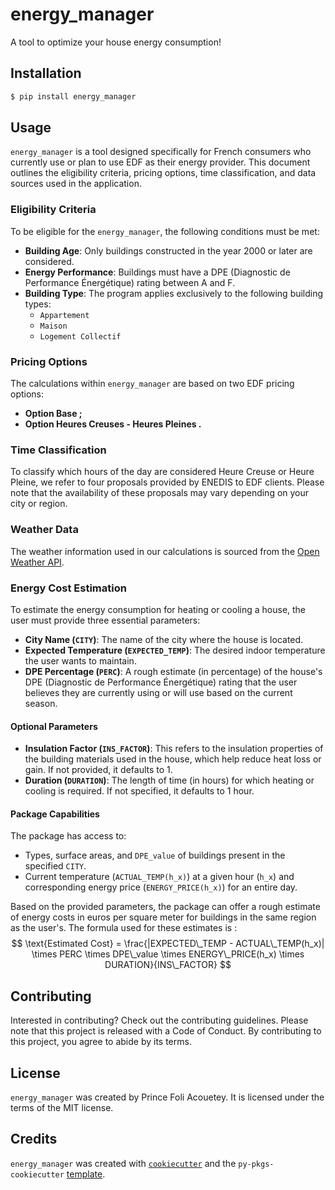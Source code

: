 # energy_manager

A tool to optimize your house energy consumption!

## Installation

```bash
$ pip install energy_manager
```

## Usage

`energy_manager` is a tool designed specifically for French consumers who currently use or plan to use EDF as their energy provider. 
This document outlines the eligibility criteria, pricing options, time classification, and data sources used in the application.

### Eligibility Criteria

To be eligible for the `energy_manager`, the following conditions must be met:

- **Building Age**: Only buildings constructed in the year 2000 or later are considered.
- **Energy Performance**: Buildings must have a DPE (Diagnostic de Performance Énergétique) rating between A and F.
- **Building Type**: The program applies exclusively to the following building types:
  - `Appartement`
  - `Maison`
  - `Logement Collectif`

### Pricing Options

The calculations within `energy_manager` are based on two EDF pricing options:

- **Option Base ;**
- **Option Heures Creuses - Heures Pleines .**

### Time Classification
To classify which hours of the day are considered Heure Creuse or Heure Pleine, we refer to four proposals provided by ENEDIS to EDF clients. 
Please note that the availability of these proposals may vary depending on your city or region.

### Weather Data
The weather information used in our calculations is sourced from the [Open Weather API](https://openweathermap.org/).

### Energy Cost Estimation

To estimate the energy consumption for heating or cooling a house, the user must provide three essential parameters:

- **City Name (`CITY`)**: The name of the city where the house is located.
- **Expected Temperature (`EXPECTED_TEMP`)**: The desired indoor temperature the user wants to maintain.
- **DPE Percentage (`PERC`)**: A rough estimate (in percentage) of the house's DPE (Diagnostic de Performance Énergétique) rating that the user believes they are currently using or will use based on the current season.

#### Optional Parameters

- **Insulation Factor (`INS_FACTOR`)**: This refers to the insulation properties of the building materials used in the house, which help reduce heat loss or gain. If not provided, it defaults to 1.
- **Duration (`DURATION`)**: The length of time (in hours) for which heating or cooling is required. If not specified, it defaults to 1 hour.

#### Package Capabilities

The package has access to:

- Types, surface areas, and `DPE_value` of buildings present in the specified `CITY`.
- Current temperature (`ACTUAL_TEMP(h_x)`) at a given hour (`h_x`) and corresponding energy price (`ENERGY_PRICE(h_x)`) for an entire day.

Based on the provided parameters, the package can offer a rough estimate of energy costs in euros per square meter for buildings in the same region as the user's. 
The formula used for these estimates is :
$$
\text{Estimated Cost} = \frac{|EXPECTED\_TEMP - ACTUAL\_TEMP(h_x)| \times PERC \times DPE\_value \times ENERGY\_PRICE(h_x) \times DURATION}{INS\_FACTOR}
$$

## Contributing

Interested in contributing? Check out the contributing guidelines. 
Please note that this project is released with a Code of Conduct. 
By contributing to this project, you agree to abide by its terms.

## License
`energy_manager` was created by Prince Foli Acouetey. It is licensed under the terms of the MIT license.

## Credits
`energy_manager` was created with [`cookiecutter`](https://cookiecutter.readthedocs.io/en/latest/) and the `py-pkgs-cookiecutter` [template](https://github.com/py-pkgs/py-pkgs-cookiecutter).
